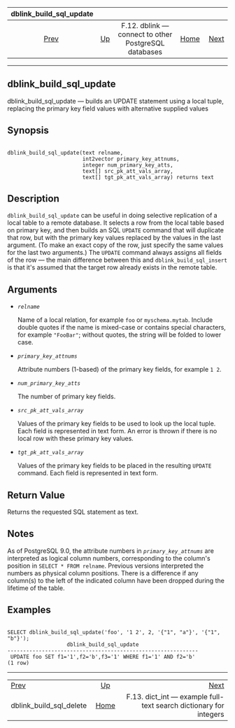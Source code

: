 

|                        dblink\_build\_sql\_update                       |                                                                          |                                                      |                                                       |                                                                                                   |
| :---------------------------------------------------------------------: | :----------------------------------------------------------------------- | :--------------------------------------------------: | ----------------------------------------------------: | ------------------------------------------------------------------------------------------------: |
| [Prev](contrib-dblink-build-sql-delete.html "dblink_build_sql_delete")  | [Up](dblink.html "F.12. dblink — connect to other PostgreSQL databases") | F.12. dblink — connect to other PostgreSQL databases | [Home](index.html "PostgreSQL 17devel Documentation") |  [Next](dict-int.html "F.13. dict_int —&#xA;   example full-text search dictionary for integers") |

***

## dblink\_build\_sql\_update

dblink\_build\_sql\_update — builds an UPDATE statement using a local tuple, replacing the primary key field values with alternative supplied values

## Synopsis

```

dblink_build_sql_update(text relname,
                        int2vector primary_key_attnums,
                        integer num_primary_key_atts,
                        text[] src_pk_att_vals_array,
                        text[] tgt_pk_att_vals_array) returns text
```

## Description

`dblink_build_sql_update` can be useful in doing selective replication of a local table to a remote database. It selects a row from the local table based on primary key, and then builds an SQL `UPDATE` command that will duplicate that row, but with the primary key values replaced by the values in the last argument. (To make an exact copy of the row, just specify the same values for the last two arguments.) The `UPDATE` command always assigns all fields of the row — the main difference between this and `dblink_build_sql_insert` is that it's assumed that the target row already exists in the remote table.

## Arguments

* *`relname`*

    Name of a local relation, for example `foo` or `myschema.mytab`. Include double quotes if the name is mixed-case or contains special characters, for example `"FooBar"`; without quotes, the string will be folded to lower case.

* *`primary_key_attnums`*

    Attribute numbers (1-based) of the primary key fields, for example `1 2`.

* *`num_primary_key_atts`*

    The number of primary key fields.

* *`src_pk_att_vals_array`*

    Values of the primary key fields to be used to look up the local tuple. Each field is represented in text form. An error is thrown if there is no local row with these primary key values.

* *`tgt_pk_att_vals_array`*

    Values of the primary key fields to be placed in the resulting `UPDATE` command. Each field is represented in text form.

## Return Value

Returns the requested SQL statement as text.

## Notes

As of PostgreSQL 9.0, the attribute numbers in *`primary_key_attnums`* are interpreted as logical column numbers, corresponding to the column's position in `SELECT * FROM relname`. Previous versions interpreted the numbers as physical column positions. There is a difference if any column(s) to the left of the indicated column have been dropped during the lifetime of the table.

## Examples

```

SELECT dblink_build_sql_update('foo', '1 2', 2, '{"1", "a"}', '{"1", "b"}');
                   dblink_build_sql_update
-------------------------------------------------------------
 UPDATE foo SET f1='1',f2='b',f3='1' WHERE f1='1' AND f2='b'
(1 row)
```

***

|                                                                         |                                                                          |                                                                                                   |
| :---------------------------------------------------------------------- | :----------------------------------------------------------------------: | ------------------------------------------------------------------------------------------------: |
| [Prev](contrib-dblink-build-sql-delete.html "dblink_build_sql_delete")  | [Up](dblink.html "F.12. dblink — connect to other PostgreSQL databases") |  [Next](dict-int.html "F.13. dict_int —&#xA;   example full-text search dictionary for integers") |
| dblink\_build\_sql\_delete                                              |           [Home](index.html "PostgreSQL 17devel Documentation")          |                                F.13. dict\_int — example full-text search dictionary for integers |
